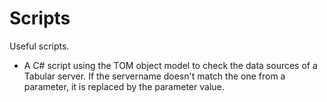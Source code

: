 # Scripts

Useful scripts.

* A C# script using the TOM object model to check the data sources of a Tabular server. If the servername doesn't match the one from a parameter, it is replaced by the parameter value.
